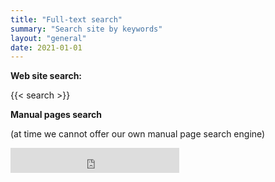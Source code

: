 ```yaml
---
title: "Full-text search"
summary: "Search site by keywords"
layout: "general"
date: 2021-01-01
---
```


**Web site search:**

{{< search >}}


**Manual pages search**

(at time we cannot offer our own manual page search engine)

<iframe src="https://duckduckgo.com/search.html?site=grass.osgeo.org&prefill=Search at DuckDuckGo" style="overflow:hidden;margin:0;padding:0;width:270px;height:40px;" frameborder="0"></iframe>
